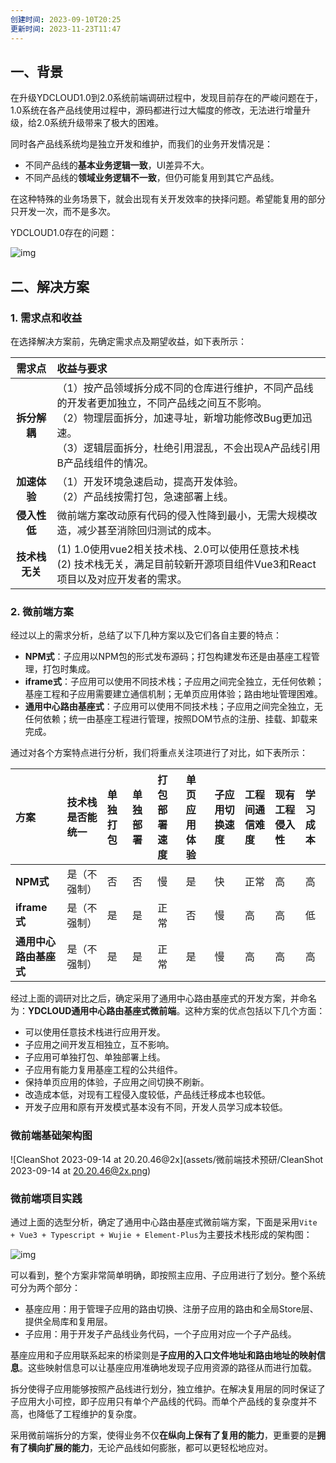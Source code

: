```yaml
---
创建时间: 2023-09-10T20:25
更新时间: 2023-11-23T11:47
---
```

## 一、背景

在升级YDCLOUD1.0到2.0系统前端调研过程中，发现目前存在的严峻问题在于，1.0系统在各产品线使用过程中，源码都进行过大幅度的修改，无法进行增量升级，给2.0系统升级带来了极大的困难。

同时各产品线系统均是独立开发和维护，而我们的业务开发情况是：

- 不同产品线的**基本业务逻辑一致**，UI差异不大。
- 不同产品线的**领域业务逻辑不一致**，但仍可能复用到其它产品线。

在这种特殊的业务场景下，就会出现有关开发效率的抉择问题。希望能复用的部分只开发一次，而不是多次。

YDCLOUD1.0存在的问题：

![img](aba723dd5766a90fca78309da0dc980893221.png)

## 二、解决方案

### 1. 需求点和收益

在选择解决方案前，先确定需求点及期望收益，如下表所示：

|     需求点     | 收益与要求                                                   |
| :------------: | :----------------------------------------------------------- |
|  **拆分解耦**  | （1）按产品领域拆分成不同的仓库进行维护，不同产品线的开发者更加独立，不同产品线之间互不影响。<br>（2）物理层面拆分，加速寻址，新增功能修改Bug更加迅速。<br/>（3）逻辑层面拆分，杜绝引用混乱，不会出现A产品线引用B产品线组件的情况。 |
|  **加速体验**  | （1）开发环境急速启动，提高开发体验。<br />（2）产品线按需打包，急速部署上线。 |
|  **侵入性低**  | 微前端方案改动原有代码的侵入性降到最小，无需大规模改造，减少甚至消除回归测试的成本。 |
| **技术栈无关** | (1) 1.0使用vue2相关技术栈、2.0可以使用任意技术栈<br />(2) 技术栈无关，满足目前较新开源项目组件Vue3和React项目以及对应开发者的需求。 |

### 2. 微前端方案

经过以上的需求分析，总结了以下几种方案以及它们各自主要的特点：

- **NPM式**：子应用以NPM包的形式发布源码；打包构建发布还是由基座工程管理，打包时集成。
- **iframe式**：子应用可以使用不同技术栈；子应用之间完全独立，无任何依赖；基座工程和子应用需要建立通信机制；无单页应用体验；路由地址管理困难。
- **通用中心路由基座式**：子应用可以使用不同技术栈；子应用之间完全独立，无任何依赖；统一由基座工程进行管理，按照DOM节点的注册、挂载、卸载来完成。

通过对各个方案特点进行分析，我们将重点关注项进行了对比，如下表所示：

| 方案                   | 技术栈是否能统一 | 单独打包 | 单独部署 | 打包部署速度 | 单页应用体验 | 子应用切换速度 | 工程间通信难度 | 现有工程侵入性 | 学习成本 |
| :--------------------- | :--------------- | :------- | :------- | :----------- | :----------- | :------------- | :------------- | :------------- | :------- |
| **NPM式**              | 是（不强制）     | 否       | 否       | 慢           | 是           | 快             | 正常           | 高             | 高       |
| **iframe式**           | 是（不强制）     | 是       | 是       | 正常         | 否           | 慢             | 高             | 高             | 低       |
| **通用中心路由基座式** | 是（不强制）     | 是       | 是       | 正常         | 是           | 慢             | 高             | 高             | 高       |

经过上面的调研对比之后，确定采用了通用中心路由基座式的开发方案，并命名为：**YDCLOUD通用中心路由基座式微前端**。这种方案的优点包括以下几个方面：

- 可以使用任意技术栈进行应用开发。
- 子应用之间开发互相独立，互不影响。
- 子应用可单独打包、单独部署上线。
- 子应用有能力复用基座工程的公共组件。
- 保持单页应用的体验，子应用之间切换不刷新。
- 改造成本低，对现有工程侵入度较低，产品线迁移成本也较低。
- 开发子应用和原有开发模式基本没有不同，开发人员学习成本较低。

### 微前端基础架构图

![CleanShot 2023-09-14 at 20.20.46@2x](assets/微前端技术预研/CleanShot 2023-09-14 at 20.20.46@2x.png)

### 微前端项目实践

通过上面的选型分析，确定了通用中心路由基座式微前端方案，下面是采用`Vite + Vue3 + Typescript + Wujie + Element-Plus`为主要技术栈形成的架构图：

![img](3085939-20230602152645879-161857074.png)

可以看到，整个方案非常简单明确，即按照主应用、子应用进行了划分。整个系统可分为两个部分：

- 基座应用：用于管理子应用的路由切换、注册子应用的路由和全局Store层、提供全局库和复用层。
- 子应用：用于开发子产品线业务代码，一个子应用对应一个子产品线。

基座应用和子应用联系起来的桥梁则是**子应用的入口文件地址和路由地址的映射信息**。这些映射信息可以让基座应用准确地发现子应用资源的路径从而进行加载。

拆分使得子应用能够按照产品线进行划分，独立维护。在解决复用层的同时保证了子应用大小可控，即子应用只有单个产品线的代码。而单个产品线的复杂度并不高，也降低了工程维护的复杂度。

采用微前端拆分的方案，使得业务不仅**在纵向上保有了复用的能力**，更重要的是**拥有了横向扩展的能力**，无论产品线如何膨胀，都可以更轻松地应对。
